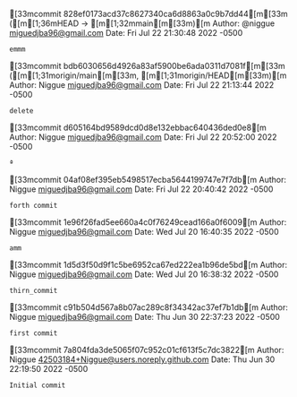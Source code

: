 [33mcommit 828ef0173acd37c8627340ca6d8863a0c9b7dd44[m[33m ([m[1;36mHEAD -> [m[1;32mmain[m[33m)[m
Author: @niggue <miguedjba96@gmail.com>
Date:   Fri Jul 22 21:30:48 2022 -0500

    emmm

[33mcommit bdb6030656d4926a83af5900be6ada0311d7081f[m[33m ([m[1;31morigin/main[m[33m, [m[1;31morigin/HEAD[m[33m)[m
Author: Niggue <miguedjba96@gmail.com>
Date:   Fri Jul 22 21:13:44 2022 -0500

    delete

[33mcommit d605164bd9589dcd0d8e132ebbac640436ded0e8[m
Author: Niggue <miguedjba96@gmail.com>
Date:   Fri Jul 22 20:52:00 2022 -0500

    ª

[33mcommit 04af08ef395eb5498517ecba5644199747e7f7db[m
Author: Niggue <miguedjba96@gmail.com>
Date:   Fri Jul 22 20:40:42 2022 -0500

    forth commit

[33mcommit 1e96f26fad5ee660a4c0f76249cead166a0f6009[m
Author: Niggue <miguedjba96@gmail.com>
Date:   Wed Jul 20 16:40:35 2022 -0500

    amm

[33mcommit 1d5d3f50d9f1c5be6952ca67ed222ea1b96de5bd[m
Author: Niggue <miguedjba96@gmail.com>
Date:   Wed Jul 20 16:38:32 2022 -0500

    thirn_commit

[33mcommit c91b504d567a8b07ac289c8f34342ac37ef7b1db[m
Author: Niggue <miguedjba96@gmail.com>
Date:   Thu Jun 30 22:37:23 2022 -0500

    first commit

[33mcommit 7a804fda3de5065f07c952c01cf613f5c7dc3822[m
Author: Niggue <42503184+Niggue@users.noreply.github.com>
Date:   Thu Jun 30 22:19:50 2022 -0500

    Initial commit
